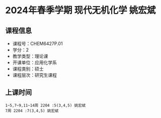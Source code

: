 # 2024年春季学期 现代无机化学 姚宏斌






## 课程信息

- 课程号：CHEM6427P.01
- 学分：2
- 教学类型：理论课
- 开课单位：应用化学系
- 课程类别：硕士
- 课程层次：研究生课程

## 上课时间

```
1~5,7~9,11~14周 2204 :5(3,4,5) 姚宏斌
7周 2204 :7(3,4,5) 姚宏斌
```

